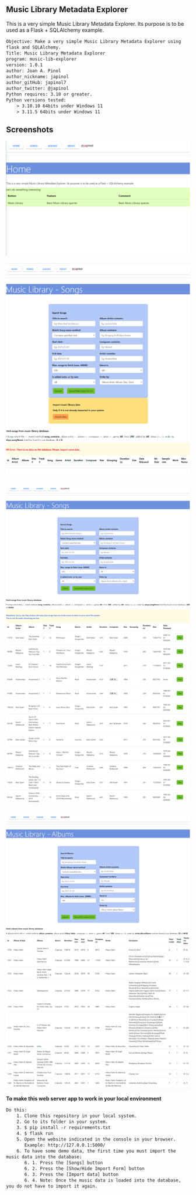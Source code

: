 ## Music Library Metadata Explorer
This is a very simple Music Library Metadata Explorer.
Its purpose is to be used as a Flask + SQLAlchemy example. 

	Objective: Make a very simple Music Library Metadata Explorer using flask and SQLAlchemy.
    Title: Music Library Metadata Explorer
	program: music-lib-explorer
	version: 1.0.1
	author: Joan A. Pinol
	author_nickname: japinol
	author_gitHub: japinol7
	author_twitter: @japinol
	Python requires: 3.10 or greater.
	Python versions tested: 
        > 3.10.10 64bits under Windows 11
        > 3.11.5 64bits under Windows 11


## Screenshots

<img src="screenshots/screenshot1.png"> <br/> <br/>
<img src="screenshots/screenshot2.png"> <br/> <br/>
<img src="screenshots/screenshot3.png"> <br/> <br/>
<img src="screenshots/screenshot4.png"> <br/>


**To make this web server app to work in your local environment**

	Do this:
	    1. Clone this repository in your local system.
	    2. Go to its folder in your system.
	    3. $ pip install -r requirements.txt
	    4. $ flask run
	    5. Open the website indicated in the console in your browser.
	       Example: http://127.0.0.1:5000/
	    6. To have some demo data, the first time you must import the music data into the database:
	       6. 1. Press the [Songs] button
	       6. 2. Press the [Show/Hide Import Form] button
	       6. 3. Press the [Import data] button
	       6. 4. Note: Once the music data is loaded into the database, you do not have to import it again.

